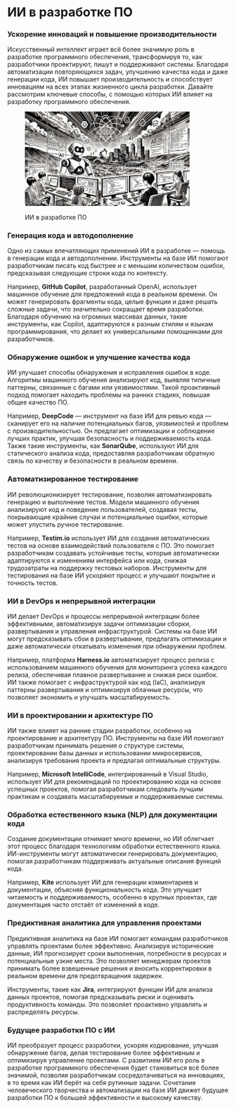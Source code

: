 # ИИ в разработке ПО

### Ускорение инноваций и повышение производительности

Искусственный интеллект играет всё более значимую роль в разработке программного обеспечения, трансформируя то, как разработчики проектируют, пишут и поддерживают системы. Благодаря автоматизации повторяющихся задач, улучшению качества кода и даже генерации кода, ИИ повышает производительность и способствует инновациям на всех этапах жизненного цикла разработки. Давайте рассмотрим ключевые способы, с помощью которых ИИ влияет на разработку программного обеспечения.

<div align="left"><figure><img src="../../.gitbook/assets/ai-in-software-development-min.png" alt="" width="375"><figcaption><p>ИИ в разработке ПО</p></figcaption></figure></div>

### Генерация кода и автодополнение

Одно из самых впечатляющих применений ИИ в разработке — помощь в генерации кода и автодополнении. Инструменты на базе ИИ помогают разработчикам писать код быстрее и с меньшим количеством ошибок, предсказывая следующие строки кода по контексту.&#x20;

Например, **GitHub Copilot**, разработанный OpenAI, использует машинное обучение для предложений кода в реальном времени. Он может генерировать фрагменты кода, целые функции и даже решать сложные задачи, что значительно сокращает время разработки. Благодаря обучению на огромных массивах данных, такие инструменты, как Copilot, адаптируются к разным стилям и языкам программирования, что делает их универсальными помощниками для разработчиков.

### Обнаружение ошибок и улучшение качества кода

ИИ улучшает способы обнаружения и исправления ошибок в коде. Алгоритмы машинного обучения анализируют код, выявляя типичные паттерны, связанные с багами или уязвимостями. Такой проактивный подход помогает находить проблемы на ранних стадиях, повышая общее качество ПО.&#x20;

Например, **DeepCode** — инструмент на базе ИИ для ревью кода — сканирует его на наличие потенциальных багов, уязвимостей и проблем с производительностью. Он предлагает оптимизации и соблюдение лучших практик, улучшая безопасность и поддерживаемость кода. Также такие инструменты, как **SonarQube**, используют ИИ для статического анализа кода, предоставляя разработчикам обратную связь по качеству и безопасности в реальном времени.

### Автоматизированное тестирование

ИИ революционизирует тестирование, позволяя автоматизировать генерацию и выполнение тестов. Модели машинного обучения анализируют код и поведение пользователей, создавая тесты, покрывающие крайние случаи и потенциальные ошибки, которые может упустить ручное тестирование.&#x20;

Например, **Testim.io** использует ИИ для создания автоматических тестов на основе взаимодействий пользователя с ПО. Это помогает разработчикам создавать устойчивые тесты, которые автоматически адаптируются к изменениям интерфейса или кода, снижая трудозатраты на поддержку тестовых наборов. Инструменты для тестирования на базе ИИ ускоряют процесс и улучшают покрытие и точность тестов.

### ИИ в DevOps и непрерывной интеграции

ИИ делает DevOps и процессы непрерывной интеграции более эффективными, автоматизируя задачи оптимизации сборки, развертывания и управления инфраструктурой. Системы на базе ИИ могут предсказывать сбои в развертывании, предлагать оптимизации и даже автоматически откатывать изменения при обнаружении проблем.&#x20;

Например, платформа **Harness.io** автоматизирует процесс релиза с использованием машинного обучения для мониторинга успеха каждого релиза, обеспечивая плавное развертывание и снижая риск ошибок. ИИ также помогает с инфраструктурой как код (IaC), анализируя паттерны развертывания и оптимизируя облачные ресурсы, что позволяет экономить и улучшать масштабируемость.

### ИИ в проектировании и архитектуре ПО

ИИ также влияет на ранние стадии разработки, особенно на проектирование и архитектуру ПО. Инструменты на базе ИИ помогают разработчикам принимать решения о структуре системы, проектировании базы данных и использовании микросервисов, анализируя требования проекта и предлагая оптимальные структуры.&#x20;

Например, **Microsoft IntelliCode**, интегрированный в Visual Studio, использует ИИ для рекомендаций по проектированию кода на основе успешных проектов, помогая разработчикам следовать лучшим практикам и создавать масштабируемые и поддерживаемые системы.

### Обработка естественного языка (NLP) для документации кода

Создание документации отнимает много времени, но ИИ облегчает этот процесс благодаря технологиям обработки естественного языка. ИИ-инструменты могут автоматически генерировать документацию, помогая разработчикам поддерживать актуальные описания функций кода.&#x20;

Например, **Kite** использует ИИ для генерации комментариев и документации, объясняя функциональность кода. Это улучшает читаемость и поддерживаемость, особенно в крупных проектах, где документация часто отстаёт от изменений в коде.

### Предиктивная аналитика для управления проектами

Предиктивная аналитика на базе ИИ помогает командам разработчиков управлять проектами более эффективно. Анализируя исторические данные, ИИ прогнозирует сроки выполнения, потребности в ресурсах и потенциальные узкие места. Это позволяет менеджерам проектов принимать более взвешенные решения и вносить корректировки в реальном времени для предотвращения задержек.&#x20;

Инструменты, такие как **Jira**, интегрируют функции ИИ для анализа данных проектов, помогая предсказывать риски и оценивать продуктивность команды. Это позволяет проактивно управлять и распределять ресурсы.

### Будущее разработки ПО с ИИ

ИИ преобразует процесс разработки, ускоряя кодирование, улучшая обнаружение багов, делая тестирование более эффективным и оптимизируя управление проектами. С развитием ИИ его роль в разработке программного обеспечения будет становиться всё более значимой, позволяя разработчикам сосредотачиваться на инновациях, в то время как ИИ берёт на себя рутинные задачи. Сочетание человеческого творчества и автоматизации на базе ИИ движет будущее разработки ПО к большей эффективности и высокому качеству.
